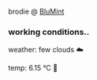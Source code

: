 brodie @ [BluMint](https://www.linkedin.com/company/blumint-io/)

<!--weather_start-->
### working conditions..

weather: few clouds ☁️

temp: 6.15 °C 🧥

<!--weather_end-->
